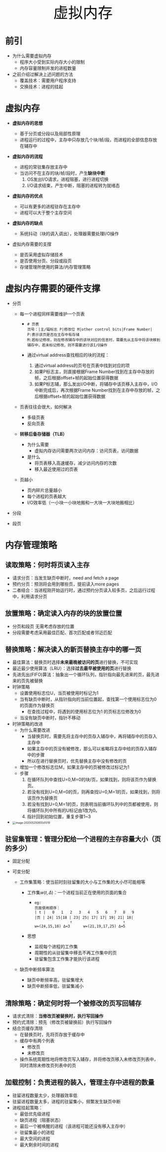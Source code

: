 <center><font face="黑体" color=black size=7>虚拟内存</font></center>

# 前引

- 为什么需要虚拟内存
  - 程序大小受到实际内存大小的限制
  - 内存容量限制并发的进程数量
- 之前介绍过解决上述问题的方法
  - 覆盖技术：需要用户程序支持
  - 交换技术：进程的挂起

# 虚拟内存

- **虚拟内存的思想**
  - 基于分页或分段以及局部性原理
  - 进程运行的过程中，主存中只存放几个块/帧/段，而进程的全部信息存放在辅存中
- **虚拟内存的流程**
  - 进程的常驻集存放主存中
  - 当访问不在主存的块/帧/段时，产生**缺块中断**
    1. OS发出I/O请求，进程阻塞，进行进程切换
    2. I/O请求结束，产生中断，阻塞的进程转为就绪态

- **虚拟内存的优点**
  - 可以有更多的进程驻存在主存中
  - 进程可以大于整个主存空间
- **虚拟内存的缺点**
  - 系统抖动（块的调入调出），处理器需要处理I/O操作

- 虚拟内存需要的支撑
  - 是否采用虚拟存储技术
  - 是否使用分页、分段或段页
  - 存储管理所使用的算法/内存管理策略

# 虚拟内存需要的硬件支撑

- 分页

  - 每一个进程同样需要维护一个页表

    - ```
      # 页表
      页号：|主/辐标志 P|修改位 M|other control bits|Frame Number|
      P:表示该页是否在主存中有存储
      M:若标记修改，则在修改辅存中的该块对应的信息时，需要先从主存中将该块移到辅存中，若未标记修改，则不需要进行该I/O操作
      ```

    - 通过virtual address查找相应的块的流程：

      1. 通过virtual address的页号在页表中找到对应的项
      2. 如果P标志主，则直接根据Frame Number找到在主存中存放的帧，之后根据offset+帧的起始位置获得数据
      3. 如果P标志辅，那么发出I/O中断，将辅存中该页移入主存中，I/O中断完成后，再次根据Frame Number找到在主存中存放的帧，之后根据offset+帧的起始位置获得数据

  - 页表往往会很大，如何解决

    - 多级页表
    - 反向页表

  - **转移后备存储器（TLB）**  

    - 为什么需要
      - 虚拟内存访问需要两次访问内存：访问页表，访问数据
    - 是什么
      - 将页表移入高速缓存，减少访问内存的次数
      - 移入最近使用过的页表

  - 页越小

    - 页内碎片总量越小
    - 每个进程的页表越大
    - I/O效率低（一小块一小块地搬和一大块一大块地搬相比）

- 分段

- 段页



# 内存管理策略

## 读取策略：何时将页读入主存

- 请求分页：当发生缺页中断时，need and fetch a page
- 预约分页：预测将会用到哪些页，提前读入more pages
- 二者结合：当进程刚开始运行时，通过预约分页读入较多页，之后运行过程中，利用请求分页

## 放置策略：确定读入内存的块的放置位置

- 分页和段页 无需考虑存放的位置
- 分段需要考虑采用最佳匹配、首次匹配或者邻近匹配

## 替换策略：解决读入的新页替换主存中的哪一页

- 最佳算法：替换页时选择**未来最晚被访问的页**进行替换，不可实现
- 最近最少使用算法（LRU）：选择**过去最早被使用的页**进行替换
- 先进先出(FIFO)算法：抽象出一个循环队列，指针指向最先进来的页，最先进来的页先被替换
- 时钟策略
  - 设置使用标志位U，当页被使用时标记为1
  - 当有缺页中断时，从指针指向的当前位置起，查找第一个使用标志位为0的页面作为替换页
    - 在查找过程中，将遇到的使用标志位为1 的页标志位修改为0
  - 当没有缺页中断时，指针不移动
- 时钟策略的改进
  - 为什么需要改进
    - 当替换页时，需要先将主存中的页存入辅存中，再将辅存中的页存入主存中
    - 如果主存中的页没有被修改，那么可以省略将主存中给的页存入辅存中的步骤
    - 所以在进行替换页时，优先替换主存中没有修改的页
  - 增加一个修改标志位M，如果主存中的页被修改过标记为1
  - 步骤
    1. 在循环队列中查找U=0,M=0的块/页，如果找到，则将该页作为替换页。
    2. 若没有找到U=0,M=0的页，则再查找U=0,M=1的页，如果找到，则将该页作为替换页
    3. 若没有找到U=0,M=1的页，则表明当前循环队列中的页都被使用，则将循环队列中所有的U标记由1改为0。
    4. 指针回到初始位置，重复步骤1~3
- <img src="C:\Users\26401\AppData\Roaming\Typora\typora-user-images\image-20200525085541019.png" alt="image-20200525085541019" style="zoom: 60%;" />

## 驻留集管理：管理分配给一个进程的主存容量大小（页的多少）

- 固定分配

- 可变分配

  - 工作集策略：使当前时刻驻留集的大小与工作集的大小尽可能相等

    - 工作集$w(t,\Delta)$：一个进程当前正在使用的页面的集合

      - ```18|
        eg:
        页面使用顺序：
        | t |   0   1   2   3   4   5   6   7   8   9 
        |页 | 24| 15|18 | 23| 25| 17| 17| 19| 21| 18|
                        ↑                       ↑
        w=(24,15,18) Δ=3      w=(21,19,17,25) Δ=5
        ```

    - 思想

      - 监视每个进程的工作集
      - 周期性的从驻留集中移去不再工作集中的页
      - 驻留集包含工作集才能执行该进程

  - 缺页中断频率算法

    - 缺页中断频率高，驻留集增大
    - 缺页中断频率低，驻留集减小

## 清除策略：确定何时将一个被修改的页写回辅存

- 请求式清除：**当修改页被替换时，执行写回操作**
- 预约式清除：预先（修改页被替换前）执行写回操作
- 结合页缓存清除
  - 在替换页时，先将页存放于缓存中
  - 缓存中有两个列表
    - 修改页
    - 未修改页
  - 操作系统周期性地将修改页写入辅存，并将修改页移入未修改页列表中，同时清除未修改页列表中的页

## 加载控制：负责进程的装入，管理主存中进程的数量

- 驻留进程数量太少，处理器效率低
- 驻留进程数量太多，进程的驻留集小，频繁发生缺页中断
- 进程挂起策略：
  - 最低优先级进程
  - 缺页进程（阻塞状态）
  - 最后一个被唤醒的进程（该进程可能还没有移入主存中）
  - 驻留集最小的进程
  - 最大空间的进程
  - 最大剩余时间的进程